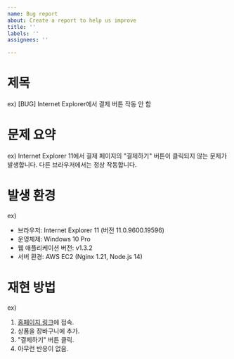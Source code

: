 ```yaml
---
name: Bug report
about: Create a report to help us improve
title: ''
labels: ''
assignees: ''

---
```


# 제목
ex) [BUG] Internet Explorer에서 결제 버튼 작동 안 함

# 문제 요약
ex) Internet Explorer 11에서 결제 페이지의 "결제하기" 버튼이 클릭되지 않는 문제가 발생합니다. 다른 브라우저에서는 정상 작동합니다.

# 발생 환경
ex) 
- 브라우저: Internet Explorer 11 (버전 11.0.9600.19596)  
- 운영체제: Windows 10 Pro  
- 웹 애플리케이션 버전: v1.3.2  
- 서버 환경: AWS EC2 (Nginx 1.21, Node.js 14)

# 재현 방법
ex) 
1. [홈페이지 링크](https://example.com)에 접속.  
2. 상품을 장바구니에 추가.  
3. "결제하기" 버튼 클릭.  
4. 아무런 반응이 없음.
